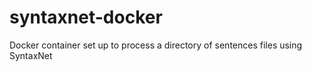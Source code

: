 # syntaxnet-docker
Docker container set up to process a directory of sentences files using SyntaxNet
